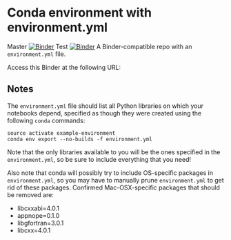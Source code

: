 # Conda environment with environment.yml
Master
[![Binder](http://mybinder.org/badge_logo.svg)](https://mybinder.org/v2/gh/3keepmovingforward3/conda/master?urlpath=lab)
Test
[![Binder](http://mybinder.org/badge_logo.svg)](https://mybinder.org/v2/gh/3keepmovingforward3/conda/test?urlpath=lab)
A Binder-compatible repo with an `environment.yml` file.

Access this Binder at the following URL:

## Notes
The `environment.yml` file should list all Python libraries on which your notebooks
depend, specified as though they were created using the following `conda` commands:

```
source activate example-environment
conda env export --no-builds -f environment.yml
```

Note that the only libraries available to you will be the ones specified in
the `environment.yml`, so be sure to include everything that you need! 

Also note that conda will possibly try to include OS-specific packages in `environment.yml`, so you
may have to manually prune `environment.yml` to get rid of these packages. Confirmed Mac-OSX-specific
packages that should be removed are:

* libcxxabi=4.0.1
* appnope=0.1.0
* libgfortran=3.0.1
* libcxx=4.0.1
